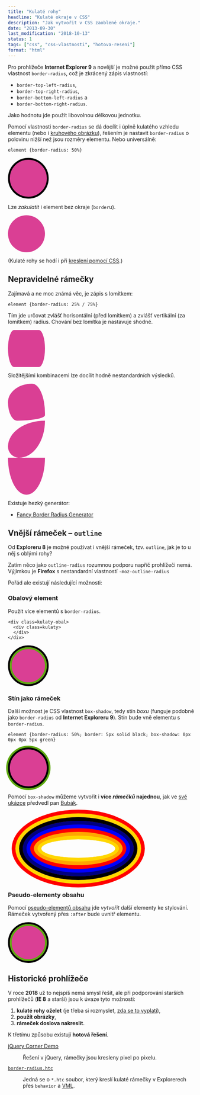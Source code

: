 ```yaml
---
title: "Kulaté rohy"
headline: "Kulaté okraje v CSS"
description: "Jak vytvořit v CSS zaoblené okraje."
date: "2013-09-30"
last_modification: "2018-10-13"
status: 1
tags: ["css", "css-vlastnosti", "hotova-reseni"]
format: "html"
---
```


<p>Pro prohlížeče <b>Internet Explorer 9</b> a novější je možné použít přímo CSS vlastnost <code>border-radius</code>, což je zkrácený zápis vlastností:</p>
<ul>
  <li><code>border-top-left-radius</code>,</li>
  <li><code>border-top-right-radius</code>,</li>
  <li><code>border-bottom-left-radius</code> a</li>
  <li><code>border-bottom-right-radius</code>.</li>
</ul>
<p>Jako hodnotu jde použít libovolnou délkovou jednotku.</p>

<p>Pomocí vlastnosti <code>border-radius</code> se dá docílit i úplně kulatého vzhledu elementu (nebo i <a href="/kruhovy-obrazek">kruhového obrázku</a>), řešením je nastavit <code>border-radius</code> o polovinu nižší než jsou rozměry elementu. Nebo universálně:</p>
<pre><code>element {border-radius: 50%}</code></pre>

<div class="live">
  <style>
    .kulaty {border-radius: 50%; background: #DA3F94; width: 100px; height: 100px; transition: border-radius 1s}
    .kulaty:hover {border-radius: 0}
  </style>
  <div class="kulaty" style="border: 5px solid #000"></div>
</div>











<p>Lze <i>zakulatit</i> i element bez okraje (<code>border</code>u).</p>
<div class="live">
    <div class="kulaty"></div>
</div>











<p>(Kulaté rohy se hodí i při <a href="/css-kresleni">kreslení pomocí CSS</a>.)</p>




<h2 id="nepravidelne">Nepravidelné rámečky</h2>

<p>Zajímavá a ne moc známá věc, je zápis s lomítkem:</p>

<pre><code>element {border-radius: 25% / 75%}</code></pre>

<p>Tím jde určovat zvlášť horisontální (před lomítkem) a zvlášť vertikální (za lomítkem) radius. Chování bez lomítka je nastavuje shodné.</p>

<div class="live">
  <style>
    .nepravidelny {
      border-radius: 25% / 75%;
    }
  </style>
  <div class="kulaty nepravidelny"></div>
</div>


<p>Složitějšími kombinacemi lze docílit hodně nestandardních výsledků.</p>

<div class="live">
  <style>
    .divny {
      border-radius: 65% 35% 75% 25% / 50% 80% 15% 50%;
    }
  </style>
  <div class="kulaty divny"></div>
</div>

<div class="live">
  <style>
    .kapka {
      border-radius: 100% 0% 70% 30% / 70% 0% 100% 30%;
    }
  </style>
  <div class="kulaty kapka"></div>
</div>

<div class="live">
  <style>
    .stit {
      border-radius: 50% 50% 50% 50% / 0% 0% 100% 100%;
    }
  </style>
  <div class="kulaty stit"></div>
</div>









<p>Existuje hezký generátor:</p>

<div class="external-content">
  <ul>
    <li><a href="https://9elements.github.io/fancy-border-radius/">Fancy Border Radius Generator</a></li>
  </ul>
</div>



<h2 id="outline">Vnější rámeček – <code>outline</code></h2>
<p>Od <b>Exploreru 8</b> je možné používat i vnější rámeček, tzv. <code>outline</code>, jak je to u něj s oblými rohy?</p>
<p>Zatím něco jako <code>outline-radius</code> rozumnou podporu napříč prohlížeči nemá. Výjimkou je <b>Firefox</b> s nestandardní vlastností <code>-moz-outline-radius</code></p>

<p>Pořád ale existují následující možnosti:</p>

<h3 id="obal">Obalový element</h3>
<p>Použít více elementů s <code>border-radius</code>.</p>
<pre><code>&lt;div class=kulaty-obal&gt;
  &lt;div class=kulaty&gt;
  &lt;/div&gt;
&lt;/div&gt;</code></pre>

<div class="live">
   <div class="kulaty" style="border: 5px solid #000">
     <div class="kulaty" style="border: 5px solid #5EAA11; width: 90px; height: 90px"></div>
   </div>
</div>

<h3 id="box-shadow">Stín jako rámeček</h3>
<p>Další možnost je CSS vlastnost <code>box-shadow</code>, tedy stín <i>boxu</i> (funguje podobně jako <code>border-radius</code> od <b>Internet Exploreru 9</b>). Stín bude vně elementu s <code>border-radius</code>.</p>

<pre><code>element {border-radius: 50%; border: 5px solid black; box-shadow: 0px 0px 0px 5px green}</code></pre>

<div class="live">
  <div class="kulaty" style="border: 5px solid #000; box-shadow: 0px 0px 0px 5px #5EAA11"></div>
</div>

<p>Pomocí <code>box-shadow</code> můžeme vytvořit i <b>více <i>rámečků</i> najednou</b>, jak ve <a href="https://kod.djpw.cz/glc">své ukázce</a> předvedl pan <a href="http://teststranek.kvalitne.cz/">Bubák</a>.</p>

<div class="live">
  <style>
  .kuk {
  width: 300px;
  height: 150px;
  margin: 30px;
  border-radius: 50%;
  border: 10px solid black;
  box-shadow: 0px 0px 0px 10px navy inset,
              0px 0px 0px 20px blue inset,
              0px 0px 0px 30px red inset,
              0px 0px 0px 40px orange inset,
              0px 0px 0px 50px gold inset,
              0px 0px 0px 50px gold inset,
              0px 0px 0px 10px gold,
              0px 0px 0px 20px red;
  transition: 0.5s;
  
}
.kuk:hover {
  box-shadow: none;
}
  </style>
  <div class="kuk"></div>
</div>
  
<h3 id="after">Pseudo-elementy obsahu</h3>
<p>Pomocí <a href="/css-selektory#before-after">pseudo-elementů obsahu</a> jde <i>vytvořit</i> další elementy ke stylování. Rámeček vytvořený přes <code>:after</code> bude uvnitř elementu.</p>

<div class="live">
  <style>
    .kulaty {position: relative}
    .kulaty-after:after {content: ''; display: block; position: absolute; top: 0; bottom: 0; left: 0; right: 0; border-radius: 50%; border: 5px solid #5EAA11}
  </style>
  <div class="kulaty kulaty-after" style="border: 5px solid #000"></div>
</div>

<h2 id="starsi-prohlizece">Historické prohlížeče</h2>
<p>V roce <b>2018</b> už to nejspíš nemá smysl řešit, ale při podporování starších prohlížečů (<b>IE 8</b> a starší) jsou k úvaze tyto možnosti:</p>

<ol>
  <li><b>kulaté rohy oželet</b> (je třeba si rozmyslet, <a href="/prohlizece-optimalisace#kalkulace">zda se to vyplatí</a>),</li>
  <li><b>použít obrázky</b>,</li>
  <li><b>rámeček doslova nakreslit</b>.</li>
</ol>

<p>K třetímu způsobu existují <b>hotová řešení</b>.</p>

<dl>
  <dt><a href="http://jquery.malsup.com/corner/">jQuery Corner Demo</a></dt>
  <dd>
    <p>Řešení v jQuery, rámečky jsou kresleny pixel po pixelu.</p>
  </dd>
  
  <dt><a href="http://dimox.net/cross-browser-border-radius-rounded-corners/"><code>border-radius.htc</code></a></dt>
  <dd>
    <p>Jedná se o <code>*.htc</code> soubor, který kreslí kulaté rámečky v Explorerech přes <code>behavior</code> a <a href="http://en.wikipedia.org/wiki/Vector_Markup_Language">VML</a>.</p>
  </dd>
</dl>

